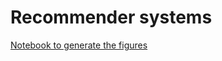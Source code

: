 # Recommender systems

[Notebook to generate the figures](https://github.com/probml/pyprobml/blob/master/notebooks/figures/chapter22_figures.ipynb)
